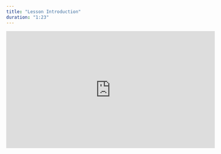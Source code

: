 ```yaml
---
title: "Lesson Introduction"
duration: "1:23"
---
```


<iframe width="560" height="315" src="https://www.youtube.com/embed/Yl6BmrppZdA" title="YouTube video player" frameborder="0" allow="accelerometer; autoplay; clipboard-write; encrypted-media; gyroscope; picture-in-picture; web-share" allowfullscreen></iframe>